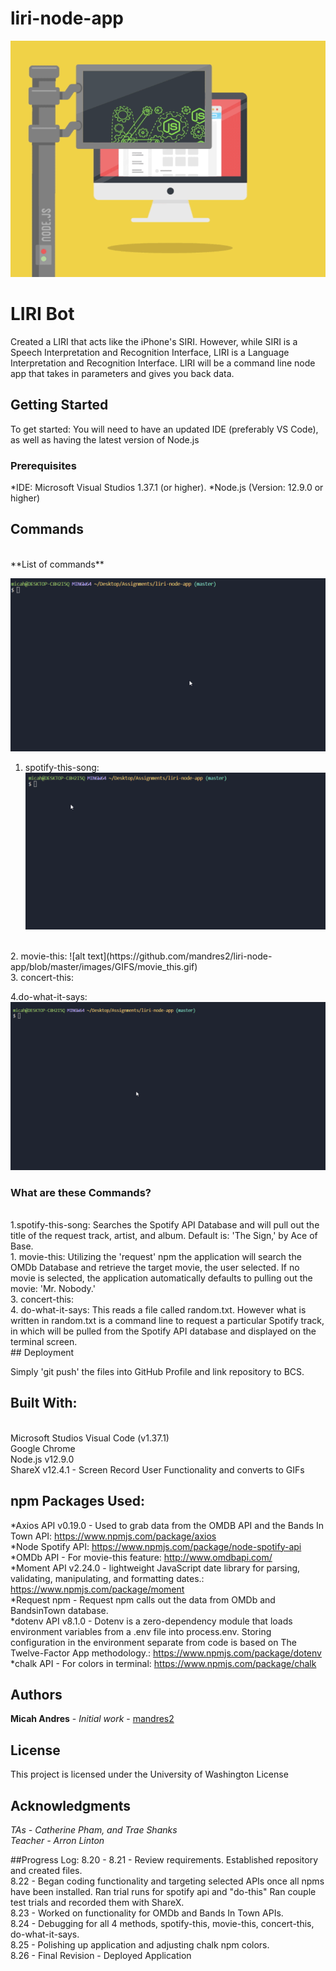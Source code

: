 # liri-node-app
![alt text](https://github.com/mandres2/liri-node-app/blob/master/images/GIFS/nodejs.gif)

# LIRI Bot

Created a LIRI that acts like the iPhone's SIRI. However, while SIRI is a Speech Interpretation and Recognition Interface, LIRI is a Language Interpretation and Recognition Interface. LIRI will be a command line node app that takes in parameters and gives you back data.

## Getting Started

To get started: You will need to have an updated IDE (preferably VS Code), as well as having the latest version of Node.js

### Prerequisites

*IDE: Microsoft Visual Studios 1.37.1 (or higher).
*Node.js (Version: 12.9.0 or higher)

## Commands
<br>
**List of commands**

![alt text](https://github.com/mandres2/liri-node-app/blob/master/images/GIFS/list_commands.gif)
<br>

1. spotify-this-song:
![alt text](https://github.com/mandres2/liri-node-app/blob/master/images/GIFS/spotify_this_song.gif)
<br>
2. movie-this:
![alt text](https://github.com/mandres2/liri-node-app/blob/master/images/GIFS/movie_this.gif)
<br>
3. concert-this:

4.do-what-it-says:
![alt text](https://github.com/mandres2/liri-node-app/blob/master/images/GIFS/do_what_it_says.gif)

### What are these Commands?
<br>
1.spotify-this-song: Searches the Spotify API Database and will pull out the title of the request track, artist, and album. Default is: 'The Sign,' by Ace of Base.
<br>
1. movie-this: Utilizing the 'request' npm the application will search the OMDb Database and retrieve the target movie, the user selected. If no movie is selected, the application automatically defaults to pulling out the movie: 'Mr. Nobody.'
<br>
3. concert-this:
<br>
4. do-what-it-says: This reads a file called random.txt. However what is written in random.txt is a command line to request a particular Spotify track, in which will be pulled from the Spotify API database and displayed on the terminal screen.
<br>
## Deployment

Simply 'git push' the files into GitHub Profile and link repository to BCS.

## Built With:

<br>
Microsoft Studios Visual Code (v1.37.1)
<br>
Google Chrome
<br>
Node.js v12.9.0
<br>
ShareX v12.4.1 - Screen Record User Functionality and converts to GIFs
<br>

## npm Packages Used:
*Axios API v0.19.0 - Used to grab data from the OMDB API and the Bands In Town API: https://www.npmjs.com/package/axios
<br>
*Node Spotify API: https://www.npmjs.com/package/node-spotify-api
<br>
*OMDb API - For movie-this feature: http://www.omdbapi.com/
<br>
*Moment API v2.24.0 - lightweight JavaScript date library for parsing, validating, manipulating, and formatting dates.: https://www.npmjs.com/package/moment
<br>
*Request npm - Request npm calls out the data from OMDb and BandsinTown database.
<br>
*dotenv API v8.1.0 - Dotenv is a zero-dependency module that loads environment variables from a .env file into process.env. Storing configuration in the environment separate from code is based on The Twelve-Factor App methodology.: https://www.npmjs.com/package/dotenv
<br>
*chalk API - For colors in terminal: https://www.npmjs.com/package/chalk

## Authors

**Micah Andres** - *Initial work* - [mandres2](https://github.com/mandres2)

## License

This project is licensed under the University of Washington License

## Acknowledgments
*TAs - Catherine Pham, and Trae Shanks*
<br>
*Teacher - Arron Linton*

##Progress Log:
8.20 - 8.21 - Review requirements. Established repository and created files.
<br>
8.22 - Began coding functionality and targeting selected APIs once all npms have been installed. Ran trial runs for spotify api and "do-this" Ran couple test trials and recorded them with ShareX.
<br>
8.23 - Worked on functionality for OMDb and Bands In Town APIs.
<br>
8.24 - Debugging for all 4 methods, spotify-this, movie-this, concert-this, do-what-it-says.
<br>
8.25 - Polishing up application and adjusting chalk npm colors.
<br>
8.26 - Final Revision - Deployed Application

